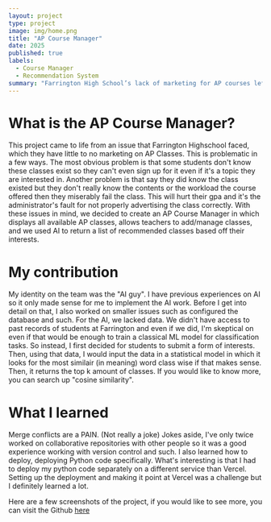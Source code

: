```yaml
---
layout: project
type: project
image: img/home.png
title: "AP Course Manager"
date: 2025
published: true
labels:
  - Course Manager
  - Recommendation System
summary: "Farrington High School’s lack of marketing for AP courses left many students unaware of available classes or misled about their workload, resulting in missed opportunities or poor academic performance. To solve this, we built an AP Course Manager that lists all AP offerings, lets teachers manage courses, and uses AI to recommend classes based on each student’s interests."
---
```


# What is the AP Course Manager?

This project came to life from an issue that Farrington Highschool faced, which they have little to no marketing on AP Classes. This is problematic in a few ways. The most obvious problem is that some students don't know these classes exist so they can't even sign up for it even if it's a topic they are interested in. Another problem is that say they did know the class existed but they don't really know the contents or the workload the course offered then they miserably fail the class. This will hurt their gpa and it's the administrator's fault for not properly advertising the class correctly. With these issues in mind, we decided to create an AP Course Manager in which displays all available AP classes, allows teachers to add/manage classes, and we used AI to return a list of recommended classes based off their interests.

# My contribution
My identity on the team was the "AI guy". I have previous experiences on AI so it only made sense for me to implement the AI work. Before I get into detail on that, I also worked on smaller issues such as configured the database and such. For the AI, we lacked data. We didn't have access to past records of students at Farrington and even if we did, I'm skeptical on even if that would be enough to train a classical ML model for classification tasks. So instead, I first decided for students to submit a form of interests. Then, using that data, I would input the data in a statistical model in which it looks for the most similair (in meaning) word class wise if that makes sense. Then, it returns the top k amount of classes. If you would like to know more, you can search up "cosine similarity".

# What I learned
Merge conflicts are a PAIN. (Not really a joke) Jokes aside, I've only twice worked on collaborative repositories with other people so it was a good experience working with version control and such. I also learned how to deploy, deploying Python code specifically. What's interesting is that I had to deploy my python code separately on a different service than Vercel. Setting up the deployment and making it point at Vercel was a challenge but I definitely learned a lot.

Here are a few screenshots of the project, if you would like to see more, you can visit the Github [here](https://github.com/farringtonap/apcoursemanager)


